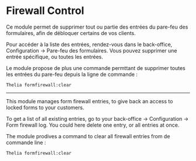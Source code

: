 # Firewall Control

Ce module permet de supprimer tout ou partie des entrées du pare-feu des formulaires, afin de débloquer certains de vos clients.

Pour accéder à la liste des entrées, rendez-vous dans le back-office, Configuration -> Pare-feu des formulaires.
Vous pouvez supprimer une entrée spécifique, ou toutes les entrées.

Le module propose de plus une commande permttant de supprimer toutes les entrées du pare-feu depuis la ligne de commande :

`Thelia formfirewall:clear`

----

This module manages form firewall entries, to give back an access to locked forms to your customers.

To get a list of all existing entries, go to your back-office -> Configuration -> Form firewall log. You could here delete
one entry, or all entries at once.

The module prodives a command to clear all firewall entries from de commande line :

`Thelia formfirewall:clear`
